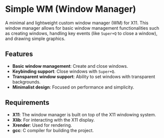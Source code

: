 # Simple WM (Window Manager)

A minimal and lightweight custom window manager (WM) for X11. This window manager allows for basic window management functionalities such as creating windows, handling key events (like `Super+Q` to close a window), and drawing simple graphics.

## Features

- **Basic window management**: Create and close windows.
- **Keybinding support**: Close windows with `Super+Q`.
- **Transparent window support**: Ability to set windows with transparent backgrounds.
- **Minimalist design**: Focused on performance and simplicity.

## Requirements

- **X11**: The window manager is built on top of the X11 windowing system.
- **Xlib**: For interacting with the X11 display.
- **Xrender**: Used for rendering.
- **gcc**: C compiler for building the project.
